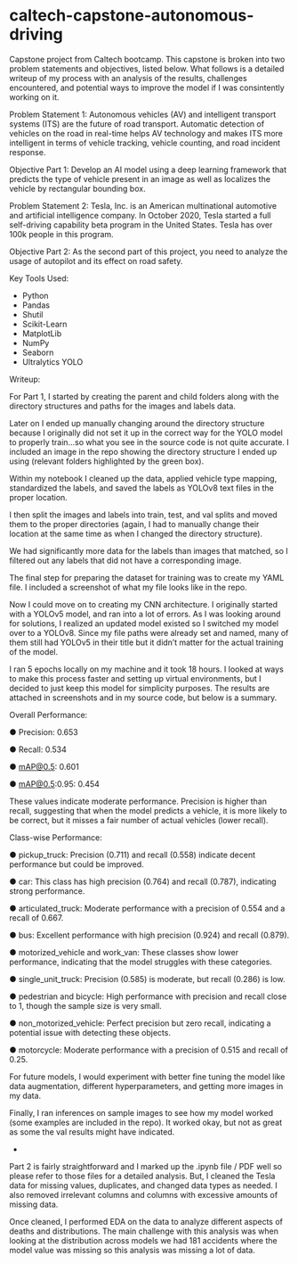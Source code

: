 # caltech-capstone-autonomous-driving
Capstone project from Caltech bootcamp. This capstone is broken into two problem statements and objectives, listed below. What follows is a detailed writeup of my process with an analysis of the results, challenges encountered, and potential ways to improve the model if I was consintently working on it.

Problem Statement 1: Autonomous vehicles (AV) and intelligent transport systems (ITS) are the future of road transport. Automatic detection of vehicles on the road in real-time helps AV technology and makes ITS more intelligent in terms of vehicle tracking, vehicle counting, and road incident response.

Objective Part 1: Develop an AI model using a deep learning framework that predicts the type of vehicle present in an image as well as localizes the vehicle by rectangular bounding box.

Problem Statement 2: Tesla, Inc. is an American multinational automotive and artificial intelligence company. In October 2020, Tesla started a full self-driving capability beta program in the United States. Tesla has over 100k people in this program.

Objective Part 2: As the second part of this project, you need to analyze the usage of autopilot and its effect on road safety.

Key Tools Used:
- Python
- Pandas
- Shutil
- Scikit-Learn
- MatplotLib
- NumPy
- Seaborn
- Ultralytics YOLO


Writeup:

For Part 1, I started by creating the parent and child folders along with the directory structures and paths for the images and labels data.

Later on I ended up manually changing around the directory structure because I originally did not set it up in the correct way for the YOLO model to properly train...so what you see in the source code is not quite accurate. I included an image in the repo showing the directory structure I ended up using (relevant folders highlighted by the green box).

Within my notebook I cleaned up the data, applied vehicle type mapping, standardized the labels, and saved the labels as YOLOv8 text files in the proper location.

I then split the images and labels into train, test, and val splits and moved them to the proper directories (again, I had to manually change their location at the same time as when I changed the directory structure).

We had significantly more data for the labels than images that matched, so I filtered out any labels that did not have a corresponding image.

The final step for preparing the dataset for training was to create my YAML file. I included a screenshot of what my file looks like in the repo.

Now I could move on to creating my CNN architecture. I originally started with a YOLOv5 model, and ran into a lot of errors. As I was looking around for solutions, I realized an updated model existed so I switched my model over to a YOLOv8. Since my file paths were already set and named, many of them still had YOLOv5 in their title but it didn’t matter for the actual training of the model.

I ran 5 epochs locally on my machine and it took 18 hours. I looked at ways to make this process faster and setting up virtual environments, but I decided to just keep this model for simplicity purposes. The results are attached in screenshots and in my source code, but below is a summary.

Overall Performance:

● Precision: 0.653

● Recall: 0.534

● mAP@0.5: 0.601

● mAP@0.5:0.95: 0.454

These values indicate moderate performance. Precision is higher than recall, suggesting that when the model predicts a vehicle, it is more likely to be correct, but it misses a fair number of actual vehicles (lower recall).
 
Class-wise Performance:

● pickup_truck: Precision (0.711) and recall (0.558) indicate decent performance but could be improved.

● car: This class has high precision (0.764) and recall (0.787), indicating strong performance.

● articulated_truck: Moderate performance with a precision of 0.554 and a recall of 0.667.

● bus: Excellent performance with high precision (0.924) and recall (0.879).

● motorized_vehicle and work_van: These classes show lower performance, indicating that the model struggles with these categories.

● single_unit_truck: Precision (0.585) is moderate, but recall (0.286) is low.

● pedestrian and bicycle: High performance with precision and recall close to 1, though the sample size is very small.

● non_motorized_vehicle: Perfect precision but zero recall, indicating a potential issue with detecting these objects.

● motorcycle: Moderate performance with a precision of 0.515 and recall of 0.25.

For future models, I would experiment with better fine tuning the model like data augmentation, different hyperparameters, and getting more images in my data.

Finally, I ran inferences on sample images to see how my model worked (some examples are included in the repo). It worked okay, but not as great as some the val results might have indicated.

-

Part 2 is fairly straightforward and I marked up the .ipynb file / PDF well so please refer to those files for a detailed analysis. But, I cleaned the Tesla data for missing values, duplicates, and changed data types as needed. I also removed irrelevant columns and columns with excessive amounts of missing data.

Once cleaned, I performed EDA on the data to analyze different aspects of deaths and distributions. The main challenge with this analysis was when looking at the distribution across models we had 181 accidents where the model value was missing so this analysis was missing a lot of data.
